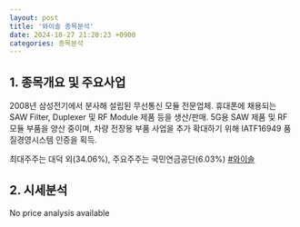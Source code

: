 ```yaml
---
layout: post
title: '와이솔 종목분석'
date: 2024-10-27 21:20:23 +0900
categories: 종목분석
---
```


## 1. 종목개요 및 주요사업

2008년 삼성전기에서 분사해 설립된 무선통신 모듈 전문업체. 휴대폰에 채용되는 SAW Filter, Duplexer 및 RF Module 제품 등을 생산/판매. 5G용 SAW 제품 및 RF 모듈 부품을 양산 중이며, 차량 전장용 부품 사업을 추가 확대하기 위해 IATF16949 품질경영시스템 인증을 획득.

최대주주는 대덕 외(34.06%), 주요주주는 국민연금공단(6.03%)
[#와이솔](#)

## 2. 시세분석

No price analysis available
